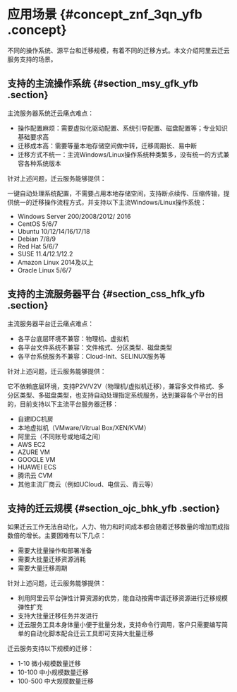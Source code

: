 # 应用场景 {#concept_znf_3qn_yfb .concept}

不同的操作系统、源平台和迁移规模，有着不同的迁移方式。本文介绍阿里云迁云服务支持的场景。

## 支持的主流操作系统 {#section_msy_gfk_yfb .section}

主流服务器系统迁云痛点难点：

-   操作配置麻烦：需要虚拟化驱动配置、系统引导配置、磁盘配置等；专业知识基础要求高
-   迁移成本高：需要等量本地存储空间做中转，迁移周期长、易中断
-   迁移方式不统一：主流Windows/Linux操作系统种类繁多，没有统一的方式兼容各种系统版本

针对上述问题，迁云服务能够提供：

一键自动处理系统配置，不需要占用本地存储空间，支持断点续传、压缩传输，提供统一的迁移操作流程方式，并支持以下主流Windows/Linux操作系统：

-   Windows Server 200/2008/2012/ 2016
-   CentOS 5/6/7
-   Ubuntu 10/12/14/16/17/18
-   Debian 7/8/9
-   Red Hat 5/6/7
-   SUSE 11.4/12.1/12.2
-   Amazon Linux 2014及以上
-   Oracle Linux 5/6/7

## 支持的主流服务器平台 {#section_css_hfk_yfb .section}

主流服务器平台迁云痛点难点：

-   各平台底层环境不兼容：物理机、虚拟机
-   各平台文件系统不兼容：文件格式、分区类型、磁盘类型
-   各平台系统服务不兼容：Cloud-Init、SELINUX服务等

针对上述问题，迁云服务能够提供：

它不依赖底层环境，支持P2V/V2V（物理机/虚拟机迁移），兼容多文件格式、多分区类型、多磁盘类型，也支持自动处理指定系统服务，达到兼容各个平台的目的，目前支持以下主流平台服务器迁移：

-   自建IDC机房
-   本地虚拟机（VMware/Vitrual Box/XEN/KVM）
-   阿里云（不同账号或地域之间）
-   AWS EC2
-   AZURE VM
-   GOOGLE VM
-   HUAWEI ECS
-   腾讯云 CVM
-   其他主流厂商云（例如UCloud、电信云、青云等）

## 支持的迁云规模 {#section_ojc_bhk_yfb .section}

如果迁云工作无法自动化，人力、物力和时间成本都会随着迁移数量的增加而成指数倍的增长。主要困难有以下几点：

-   需要大批量操作和部署准备
-   需要大批量迁移资源消耗
-   需要大量迁移周期

针对上述问题，迁云服务能够提供：

-   利用阿里云平台弹性计算资源的优势，能自动按需申请迁移资源进行迁移规模弹性扩充
-   支持大批量迁移任务并发进行
-   迁云服务工具本身体量小便于批量分发，支持命令行调用，客户只需要编写简单的自动化脚本配合迁云工具即可支持大批量迁移

迁云服务支持以下规模的迁移：

-   1-10 微小规模数量迁移
-   10-100 中小规模数量迁移
-   100-500 中大规模数量迁移

